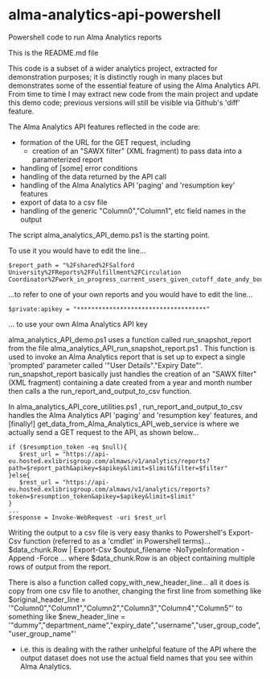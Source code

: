 # alma-analytics-api-powershell

Powershell code to run Alma Analytics reports

This is the README.md file


This code is a subset of a wider analytics project, extracted for demonstration purposes; it is distinctly rough in many places but demonstrates some of the essential feature of using the Alma Analytics API.  From time to time I may extract new code from the main project and update this demo code; previous versions will still be visible via Github's 'diff' feature.

The Alma Analytics API features reflected in the code are:
- formation of the URL for the GET request, including
  - creation of an "SAWX filter" (XML fragment) to pass data into a parameterized report
- handling of [some] error conditions
- handling of the data returned by the API call
- handling of the Alma Analytics API 'paging' and 'resumption key' features
- export of data to a csv file
- handling of the generic "Column0","Column1", etc field names in the output


The script alma_analytics_API_demo.ps1 is the starting point.

To use it you would have to edit the line...
```
$report_path = "%2Fshared%2FSalford University%2FReports%2FFulfillment%2FCirculation Coordinator%2Fwork_in_progress_current_users_given_cutoff_date_andy_bourne"
```
...to refer to one of your own reports and you would have to edit the line...
```
$private:apikey = "************************************"
```
... to use your own Alma Analytics API key

alma_analytics_API_demo.ps1 uses a function called run_snapshot_report from the file alma_analytics_API_run_snapshot_report.ps1 . 
This function is used to invoke an Alma Analytics report that is set up to expect a single 'prompted' parameter called '"User Details"."Expiry Date"'. 
run_snapshot_report basically just handles the creation of an "SAWX filter" (XML fragment) containing a date created from a year and month number then calls a the run_report_and_output_to_csv  function.

In alma_analytics_API_core_utilities.ps1 ,
run_report_and_output_to_csv  handles the Alma Analytics API 'paging' and 'resumption key' features, and
[finally!] get_data_from_Alma_Analytics_API_web_service is where we actually send a GET request to the API, as shown below...
```
if ($resumption_token -eq $null){
   $rest_url = "https://api-eu.hosted.exlibrisgroup.com/almaws/v1/analytics/reports?path=$report_path&apikey=$apikey&limit=$limit&filter=$filter"
}else{
   $rest_url = "https://api-eu.hosted.exlibrisgroup.com/almaws/v1/analytics/reports?token=$resumption_token&apikey=$apikey&limit=$limit"
}
...
$response = Invoke-WebRequest -uri $rest_url
```

Writing the output to a csv file is very easy thanks to Powershell's Export-Csv function (referred to as a 'cmdlet' in Powershell terms)...
$data_chunk.Row | Export-Csv $output_filename -NoTypeInformation -Append -Force
... where $data_chunk.Row is an object containing multiple rows of output from the report.


There is also a function called copy_with_new_header_line...
all it does is copy from one csv file to another, changing the first line from something like
$original_header_line = '"Column0","Column1","Column2","Column3","Column4","Column5"'
to something like
$new_header_line = '"dummy","department_name","expiry_date","username","user_group_code","user_group_name"'
- i.e. this is dealing with the rather unhelpful feature of the API where the output dataset does not use the actual field names that you see within Alma Analytics.



